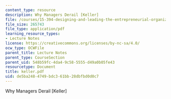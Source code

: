 ```yaml
---
content_type: resource
description: Why Managers Derail [Keller]
file: /courses/15-394-designing-and-leading-the-entrepreneurial-organization-spring-2003/de5ba2484749bdc361bb28dbfbd0d0c7_keller.pdf
file_size: 265743
file_type: application/pdf
learning_resource_types:
- Lecture Notes
license: https://creativecommons.org/licenses/by-nc-sa/4.0/
ocw_type: OCWFile
parent_title: Lecture Notes
parent_type: CourseSection
parent_uid: 548b59fc-4da4-9c58-5555-d49a0b05fe43
resourcetype: Document
title: keller.pdf
uid: de5ba248-4749-bdc3-61bb-28dbfbd0d0c7
---
```

Why Managers Derail [Keller]